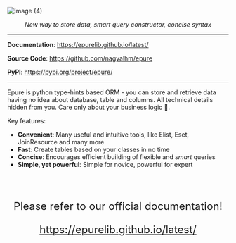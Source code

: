 
![image (4)](https://github.com/nagvalhm/epure/assets/20476975/a43decba-91a9-49d9-97ba-baa851cf044c)

<p align="center">
    <em>New way to store data, smart query constructor, concise syntax</em>
</p>

---

**Documentation**: <a href="https://epurelib.github.io/latest/" target="_blank">https://epurelib.github.io/latest/</a>

**Source Code**: <a href="https://github.com/nagvalhm/epure" target="_blank">https://github.com/nagvalhm/epure</a>

**PyPI**: <a href="https://pypi.org/project/epure/" target="_blank">https://pypi.org/project/epure/</a>

---

Epure is python type-hints based ORM - you can store and retrieve data having no idea about database, table and columns. 
All technical details hidden from you. Care only about your business logic 🤑.

Key features:

<!-- * **Concise**: Magic way to build flexible and smart queries -->
<!-- * **Concise**: Shortest way to build :magic_wand: _magic_ :magic_wand: queries -->
<!-- * **Concise**: Straight-to-the-point building :magic_wand: _magic_ :magic_wand: queries -->
<!-- * **Concise**: Straight-to-the-point way of building queries -->
<!-- * **Concise**: Smartest way in building :magic_wand: _magic_ :magic_wand: queries -->
<!-- * **Lightweight structure**: Contrary to other python ORM - in Epure you have freedom to make structure for your project whatever you like -->

<!-- * **Elegant**: Epure allows structure of your project to be as complicated or simple as you want -->
<!-- * **Customizable**: Save your Epure in all forms and shapes -->
* **Convenient**: Many useful and intuitive tools, like Elist, Eset, JoinResource and many more
* **Fast**: Create tables based on your classes in no time
* **Concise**: Encourages efficient building of flexible and _smart_ queries
* **Simple, yet powerful**: Simple for novice, powerful for expert
</br>
</br>
<p align="center" style="font-size: 1.5rem">
    Please refer to our official documentation! 
</p>

<p align="center" style="font-size: 1.5rem"> <a href="https://epurelib.github.io/latest/" target="_blank">https://epurelib.github.io/latest/</a></p>